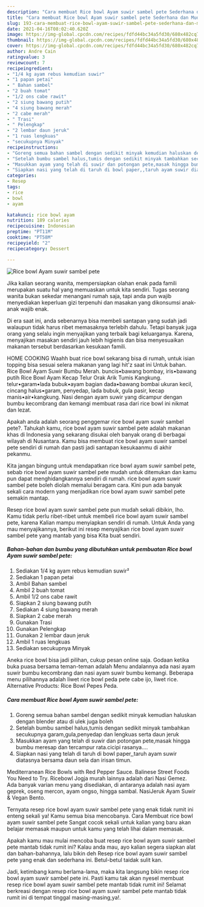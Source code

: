 ```yaml
---
description: "Cara membuat Rice bowl Ayam suwir sambel pete Sederhana dan Mudah Dibuat"
title: "Cara membuat Rice bowl Ayam suwir sambel pete Sederhana dan Mudah Dibuat"
slug: 193-cara-membuat-rice-bowl-ayam-suwir-sambel-pete-sederhana-dan-mudah-dibuat
date: 2021-04-16T08:02:40.620Z
image: https://img-global.cpcdn.com/recipes/fdfd44bc34a5fd30/680x482cq70/rice-bowl-ayam-suwir-sambel-pete-foto-resep-utama.jpg
thumbnail: https://img-global.cpcdn.com/recipes/fdfd44bc34a5fd30/680x482cq70/rice-bowl-ayam-suwir-sambel-pete-foto-resep-utama.jpg
cover: https://img-global.cpcdn.com/recipes/fdfd44bc34a5fd30/680x482cq70/rice-bowl-ayam-suwir-sambel-pete-foto-resep-utama.jpg
author: Andre Cain
ratingvalue: 3
reviewcount: 7
recipeingredient:
- "1/4 kg ayam rebus kemudian suwir"
- "1 papan petai"
- " Bahan sambel"
- "2 buah tomat"
- "1/2 ons cabe rawit"
- "2 siung bawang putih"
- "4 siung bawang merah"
- "2 cabe merah"
- " Trasi"
- " Pelengkap"
- "2 lembar daun jeruk"
- "1 ruas lengkuas"
- "secukupnya Minyak"
recipeinstructions:
- "Goreng semua bahan sambel dengan sedikit minyak kemudian haluskan dengan blender atau di ulek juga boleh"
- "Setelah bumbu sambel halus,tumis dengan sedikit minyak tambahkan secukupnya garam,gula,penyedap dan lengkuas serta daun jeruk"
- "Masukkan ayam yang telah di suwir dan potongan pete,masak hingga bumbu meresap dan tercampur rata.cicipi rasanya...."
- "Siapkan nasi yang telah di taruh di bowl paper,,taruh ayam suwir diatasnya bersama daun sela dan irisan timun."
categories:
- Resep
tags:
- rice
- bowl
- ayam

katakunci: rice bowl ayam 
nutrition: 189 calories
recipecuisine: Indonesian
preptime: "PT11M"
cooktime: "PT58M"
recipeyield: "2"
recipecategory: Dessert

---
```



![Rice bowl Ayam suwir sambel pete](https://img-global.cpcdn.com/recipes/fdfd44bc34a5fd30/680x482cq70/rice-bowl-ayam-suwir-sambel-pete-foto-resep-utama.jpg)

Jika kalian seorang wanita, mempersiapkan olahan enak pada famili merupakan suatu hal yang memuaskan untuk kita sendiri. Tugas seorang  wanita bukan sekedar menangani rumah saja, tapi anda pun wajib menyediakan keperluan gizi terpenuhi dan masakan yang dikonsumsi anak-anak wajib enak.

Di era  saat ini, anda sebenarnya bisa membeli santapan yang sudah jadi walaupun tidak harus ribet memasaknya terlebih dahulu. Tetapi banyak juga orang yang selalu ingin menyajikan yang terbaik bagi keluarganya. Karena, menyajikan masakan sendiri jauh lebih higienis dan bisa menyesuaikan makanan tersebut berdasarkan kesukaan famili. 

HOME COOKING Waahh buat rice bowl sekarang bisa di rumah, untuk isian topping bisa sesuai selera makanan yang lagi hit&#39;z saat ini Untuk bahan. Rice Bowl Ayam Suwir Bumbu Merah. buncis•bawang bombay, iris•bawang putih Rice Bowl Ayam Kecap Telur Orak Arik Tumis Kangkung. telur•garam•lada bubuk•ayam bagian dada•bawang bombai ukuran kecil, cincang halus•garam, penyedap, lada bubuk, gula pasir, kecap manis•air•kangkung. Nasi dengan ayam suwir yang dicampur dengan bumbu kecombrang dan kemangi membuat rasa dari rice bowl ini nikmat dan lezat.

Apakah anda adalah seorang penggemar rice bowl ayam suwir sambel pete?. Tahukah kamu, rice bowl ayam suwir sambel pete adalah makanan khas di Indonesia yang sekarang disukai oleh banyak orang di berbagai wilayah di Nusantara. Kamu bisa membuat rice bowl ayam suwir sambel pete sendiri di rumah dan pasti jadi santapan kesukaanmu di akhir pekanmu.

Kita jangan bingung untuk mendapatkan rice bowl ayam suwir sambel pete, sebab rice bowl ayam suwir sambel pete mudah untuk ditemukan dan kamu pun dapat menghidangkannya sendiri di rumah. rice bowl ayam suwir sambel pete boleh diolah memalui beragam cara. Kini pun ada banyak sekali cara modern yang menjadikan rice bowl ayam suwir sambel pete semakin mantap.

Resep rice bowl ayam suwir sambel pete pun mudah sekali dibikin, lho. Kamu tidak perlu ribet-ribet untuk membeli rice bowl ayam suwir sambel pete, karena Kalian mampu menyiapkan sendiri di rumah. Untuk Anda yang mau menyajikannya, berikut ini resep menyajikan rice bowl ayam suwir sambel pete yang mantab yang bisa Kita buat sendiri.

<!--inarticleads1-->

##### Bahan-bahan dan bumbu yang dibutuhkan untuk pembuatan Rice bowl Ayam suwir sambel pete:

1. Sediakan 1/4 kg ayam rebus kemudian suwir²
1. Sediakan 1 papan petai
1. Ambil  Bahan sambel
1. Ambil 2 buah tomat
1. Ambil 1/2 ons cabe rawit
1. Siapkan 2 siung bawang putih
1. Sediakan 4 siung bawang merah
1. Siapkan 2 cabe merah
1. Gunakan  Trasi
1. Gunakan  Pelengkap
1. Gunakan 2 lembar daun jeruk
1. Ambil 1 ruas lengkuas
1. Sediakan secukupnya Minyak


Aneka rice bowl bisa jadi pilihan, cukup pesan online saja. Godaan ketika buka puasa bersama teman-teman adalah Menu andalannya ada nasi ayam suwir bumbu kecombrang dan nasi ayam suwir bumbu kemangi. Beberapa menu pilihannya adalah liwet rice bowl peda pete cabe ijo, liwet rice. Alternative Products: Rice Bowl Pepes Peda. 

<!--inarticleads2-->

##### Cara membuat Rice bowl Ayam suwir sambel pete:

1. Goreng semua bahan sambel dengan sedikit minyak kemudian haluskan dengan blender atau di ulek juga boleh
1. Setelah bumbu sambel halus,tumis dengan sedikit minyak tambahkan secukupnya garam,gula,penyedap dan lengkuas serta daun jeruk
1. Masukkan ayam yang telah di suwir dan potongan pete,masak hingga bumbu meresap dan tercampur rata.cicipi rasanya....
1. Siapkan nasi yang telah di taruh di bowl paper,,taruh ayam suwir diatasnya bersama daun sela dan irisan timun.


Mediterranean Rice Bowls with Red Pepper Sauce. Balinese Street Foods You Need to Try. Ricebowl Jogja murah lainnya adalah dari Nasi Gemez. Ada banyak varian menu yang disediakan, di antaranya adalah nasi ayam geprek, oseng mercon, ayam ongso, hingga sambal. NasiJeruk Ayam Suwir &amp; Vegan Bento. 

Ternyata resep rice bowl ayam suwir sambel pete yang enak tidak rumit ini enteng sekali ya! Kamu semua bisa mencobanya. Cara Membuat rice bowl ayam suwir sambel pete Sangat cocok sekali untuk kalian yang baru akan belajar memasak maupun untuk kamu yang telah lihai dalam memasak.

Apakah kamu mau mulai mencoba buat resep rice bowl ayam suwir sambel pete mantab tidak rumit ini? Kalau anda mau, ayo kalian segera siapkan alat dan bahan-bahannya, lalu bikin deh Resep rice bowl ayam suwir sambel pete yang enak dan sederhana ini. Betul-betul taidak sulit kan. 

Jadi, ketimbang kamu berlama-lama, maka kita langsung bikin resep rice bowl ayam suwir sambel pete ini. Pasti kamu tak akan nyesel membuat resep rice bowl ayam suwir sambel pete mantab tidak rumit ini! Selamat berkreasi dengan resep rice bowl ayam suwir sambel pete mantab tidak rumit ini di tempat tinggal masing-masing,ya!.

